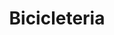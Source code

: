 ---
title: "Bicicleteria"
url: /ciudad-autonoma-de-buenos-aires/bicicleteria-carhue/
shop: Fahrrad
---